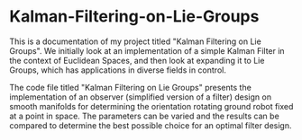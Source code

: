 # Kalman-Filtering-on-Lie-Groups

This is a documentation of my project titled "Kalman Filtering on Lie Groups". We initially look at an implementation of a simple Kalman Filter in the context of Euclidean Spaces, and then look at expanding it to Lie Groups, which has applications in diverse fields in control.

The code file titled "Kalman Filtering on Lie Groups" presents the implementation of an observer (simplified version of a filter) design on smooth manifolds for determining the orientation rotating ground robot fixed at a point in space. The parameters can be varied and the results can be compared to determine the best possible choice for an optimal filter design.
